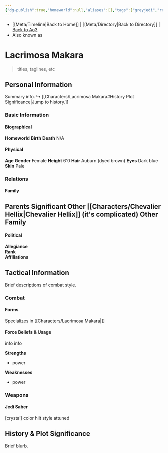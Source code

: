 ```yaml
---
{"dg-publish":true,"homeworld":null,"aliases":[],"tags":["greyjedi","resistance","jediknight","i ii iii iv v vi vii","forcesensitive","unfinished","character"],"permalink":"/characters/lacrimosa-makara/","dgPassFrontmatter":true}
---
```


- [[Meta/Timeline\|Back to Home]] | [[Meta/Directory\|Back to Directory]] | [Back to Ao3](https://archiveofourown.org/works/19334440/chapters/45992584)
- Also known as 

# Lacrimosa Makara
>titles, taglines, etc

## Personal Information
Summary info.
↳ [[Characters/Lacrimosa Makara#History Plot Significance\|Jump to history.]]

### Basic Information

#### Biographical
**Homeworld** 
**Birth** 
**Death** N/A

#### Physical
**Age** 
**Gender** Female
**Height** 6'0
**Hair** Auburn (dyed brown)
**Eyes** Dark blue
**Skin** Pale

### Relations

#### Family
**Parents** 
**Significant Other** [[Characters/Chevalier Hellix\|Chevalier Hellix]] (it's complicated)
**Other Family**
- 

#### Political
**Allegiance**  
**Rank**  
**Affiliations**  

## Tactical Information
Brief descriptions of combat style.

### Combat

#### Forms
Specializes in [[Characters/Lacrimosa Makara\|]] 

#### Force Beliefs & Usage
info info 

**Strengths**
- power

**Weaknesses**
- power

### Weapons

#### Jedi Saber
[crystal] color hilt style attuned

## History & Plot Significance
Brief blurb.